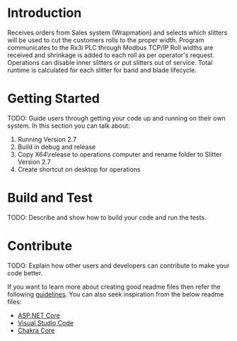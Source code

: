 # Introduction
Receives orders from Sales system (Wrapmation) and selects which slitters will be used to cut the customers rolls to the proper width.
Program communicates to the Rx3i PLC through Modbus TCP/IP 
Roll widths are received and shrinkage is added to each roll as per operator's request. Operations can disable inner slitters or put slitters out of service.
Total runtime is calculated for each slitter for band and blade lifecycle.
# Getting Started
TODO: Guide users through getting your code up and running on their own system. In this section you can talk about:
1.	Running Version 2.7
2.	Build in debug and release
3.	Copy X64\release to operations computer and rename folder to Slitter Version 2.7
4.	Create shortcut on desktop for operations

# Build and Test
TODO: Describe and show how to build your code and run the tests. 

# Contribute
TODO: Explain how other users and developers can contribute to make your code better. 

If you want to learn more about creating good readme files then refer the following [guidelines](https://www.visualstudio.com/en-us/docs/git/create-a-readme). You can also seek inspiration from the below readme files:
- [ASP.NET Core](https://github.com/aspnet/Home)
- [Visual Studio Code](https://github.com/Microsoft/vscode)
- [Chakra Core](https://github.com/Microsoft/ChakraCore)
